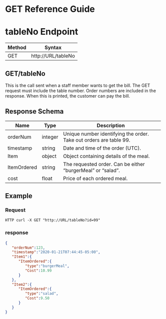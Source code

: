# GET Reference Guide

# tableNo Endpoint

| Method | Syntax |
| --- | --- |
| GET | http://URL/tableNo |

## GET/tableNo

This is the call sent when a staff member wants to get the bill. The GET request must include the table number. Order numbers are included in the response. When this is printed, the customer can pay the bill.

## Response Schema

| Name | Type | Description |
| --- | --- | --- |
| orderNum | integer | Unique number identifying the order. Take out orders are table 99. |
| timestamp | string | Date and time of the order (UTC). |
| Item | object | Object containing details of the meal. |
| ItemOrdered | string | The requested order. Can be either “burgerMeal” or “salad”. |
| cost | float | Price of each ordered meal. |

## Example

### Request

```http
HTTP curl -X GET "http://URL/tableNo?id=99"
```

### response

```json
{
   "orderNum":123,
   "timestamp":"2020-01-21T07:44:45-05:00",
   "Item1":{
      "ItemOrdered":{
         "type":"burgerMeal",
         "Cost":10.99
      }
   },
   "Item2":{
      "ItemOrdered":{
         "type":"salad",
         "Cost":9.50
      }
   }
}
```
